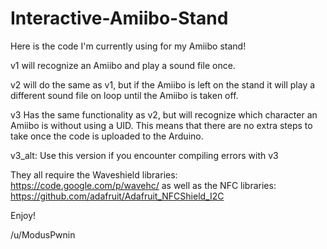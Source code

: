 Interactive-Amiibo-Stand
========================

Here is the code I'm currently using for my Amiibo stand!

v1 will recognize an Amiibo and play a sound file once.

v2 will do the same as v1, but if the Amiibo is left on the stand it will play a different sound file on loop until   the Amiibo is taken off.

v3 Has the same functionality as v2, but will recognize which character an Amiibo is without using a UID. This means that there are no extra steps to take once the code is uploaded to the Arduino.

v3_alt: Use this version if you encounter compiling errors with v3

They all require the Waveshield libraries:   https://code.google.com/p/wavehc/ 
as well as the NFC libraries:        https://github.com/adafruit/Adafruit_NFCShield_I2C

Enjoy!

/u/ModusPwnin
